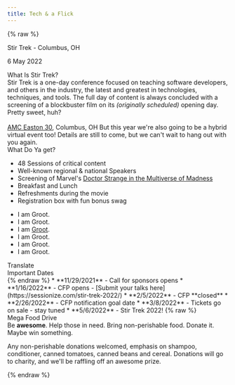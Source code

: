 ```yaml
---
title: Tech & a Flick
---
```



{% raw %}
<div class="row" id="stirTrekHeroContainer">
    <!-- <a href="https://www.marktapparel.com/store/c55/Stir_Trek.html" target="_blank" rel="noopener noreferrer">
        <div id="dateAndCostContainer" class="comic-panel-body comic-panel-subdued">
            2020 is Cancelled<br>
            <p style="font-size: .7em">but you can support us by visiting</p>
            <p class="registerNow" style="font-size: 1.7em">STORE TREK</p>
            <br>
        </div> -->
    <!--</a>-->
     <div id="dateAndCostContainer" class="comic-panel-body comic-panel-subdued">
        <p class="date">Stir Trek - Columbus, OH</p>
        <p class="date">6 May 2022</p>
    </div>
    <!-- <a href="https://stirtrek2021virtual.eventbrite.com/" target="_blank" rel="noopener noreferrer">
    <div id="dateAndCostContainer" class="comic-panel-body comic-panel-subdued">
        <p class="date">Stir Trek 2021 Is Virtual<br>7 May 2021</p>
        <br>
        <p class="registerNow">Register Now!</p>
    </div>
    </a>
    <a href="https://sessionize.com/stir-trek-2022/" target="_blank" rel="noopener noreferrer">
        <div id="dateAndCostContainer" class="comic-panel-body comic-panel-subdued">
            <p class="date">CFP is Open!</p>
            <p class="registerNow">Click here to submit your talks</p>
        </div>
    </a>-->
</div>

<!-- <div class="row">
    <div class="col-md-12">
        <div class="comic-panel-header comic-panel-gold offset">
            Stir Trek is Friday May 7th!
        </div>
        <div class="comic-panel-body with-header">
            <p>We are less than 48 hours away from Stir Trek: 2021 Virtual Edition (We Miss You) and we wanted to remind you of a few items.</p>
            <h2>Livestream</h2>
            <p>This year's event will be livestreamed on the <a href="https://youtube.com/stirtrek">Stir Trek YouTube channel</a> on May 7th, 2021 from 10am-4pm Eastern Time.  The schedule for the event is at <a href="https://stirtrek.com/schedule">https://stirtrek.com/schedule</a></p>
            <h2>Slack</h2>
            <p>Please join our <a href="http://stirtrekslack.herokuapp.com/">Slack</a> to join in discussions, ask questions during sessions, and interact with other attendees from the Stir Trek community.</p>
            <h2>Stir Scholarship</h2>
            <p>Stir Scholarship is a scholarship for young women pursuing a degree in software engineering.  The heart of Stir Scholarship is to promote gender diversity within the IT profession.  Please consider making a donation: <a href="https://www.stirscholarship.org/">https://www.stirscholarship.org/</a></p>
            <h2>Store Trek</h2>
            <p>Since we aren't doing registration boxes this year, how do you get your swag / shirt and help the Stir Trek community keep going?  Check out our online store with a curated selection of brand new items and previous Stir Trek shirts: <a href="https://store.stirtrek.com">https://store.stirtrek.com</a></p>
        </div>
    </div>
</div> -->
<!--<div class="row">
    <div class="col-md-6">
        <div class="comic-panel-header offset">
            What Do I Get
        </div>
        <div class="comic-panel-body with-header">
            <p>We will be sharing 12 different technical sessions from experts around the software development industry.  It will be one single track, so you also won't have to choose between sessions.  In addition to the content, you will also be able to get exactly the snacks and drinks you want, any the time you want, by walking over to your kitchen during the event.  Make sure to stock up!  There won't be any lines, crowded hallways, or packed theaters to contend with, and all of your favorite things will be there.</p>
        </div>
    </div>
        <div class="col-md-6">
        <div class="comic-panel-header offset">
            Collaborative Viewing
        </div>
        <div class="comic-panel-body with-header">
            <p>Even though we can't be together in person during the event, we want you to be able to participate in those hallway conversations that are the best part of every conference.  Our Slack community will be an important part of those conversations.  If you're not already a member, head over to <a href="http://stirtrekslack.herokuapp.com">stirtrekslack.herokuapp.com</a> and sign up.  There will be hundreds of us there chatting about what's happening on stage, what's happening in our lives, and what we are all working on.  We can't wait to connect with all of you again.</p>
        </div>
    </div>
    <div class="col-md-6">
        <div class="comic-panel-header offset">
            FAQ - Sponsors
        </div>
        <div class="comic-panel-body with-header">
            <p class="question">Are there options to sponsor?</p>
            <p>Absolutely! but once again - this is a very limited event, so we don't have as many traditional sponsorship openings as we typically do. If you were a sponsor for 2019/2020, be on the lookout for a separate email from us.</p>
            <p class="question">What happens to my sponsorship that we opted to keep for the next live event?</p>
            <p>Same as an attendee - this event is a totally separate one-off. If you chose to keep your sponsorship from the canceled 2020 event, those aren't going anywhere and you will still be good to go for our next in-person event. As an extra thanks, we will also be sending you a way to get in the front of the line for the same number of tickets to this event as you would normally get for your 2020 sponsorship level.</p>
        </div>
    </div>
</div>-->
<div class="row">
    <div class="col-md-6">
        <div class="comic-panel-header offset comic-panel-gold">
            What Is Stir Trek?
        </div>
        <div class="comic-panel-body with-header">
            Stir Trek is a one-day conference focused on teaching software developers, and others in the industry, the latest and greatest in technologies, techniques, and tools. The full day of content is always concluded with a screening of a blockbuster film on its <i>(originally scheduled)</i> opening day. Pretty sweet, huh?
            <br>
            <br>
            <a href="https://goo.gl/maps/wVdUQNDfXd9Zxd2P8">AMC Easton 30</a>, Columbus, OH
            But this year we're also going to be a hybrid virtual event too! Details are still to come, but we can't wait to hang out with you again.
        </div>
    </div>
    <div class="col-md-6">
        <div class="comic-panel-header offset" id="whatigetheader">What Do Ya get?</div>
        <div class="comic-panel-body with-header" id="whatiget">
            <ul>
                <li>48 Sessions of critical content</li>
                <li>Well-known regional &amp; national Speakers</li>
                <li>Screening of Marvel's <a href="https://www.marvel.com/movies/doctor-strange-in-the-multiverse-of-madness">Doctor Strange in the Multiverse of Madness</a></li>
                <li>Breakfast and Lunch</li>
                <li>Refreshments during the movie</li>
                <li>Registration box with fun bonus swag</li>
            </ul>
            <div class="comic-panel-inset"></div>
        </div>
        <div class="comic-panel-body with-header hidden" id="whatigetGroot">
            <ul>
                <li>I am Groot.</li>
                <li>I am Groot.</li>
                <li>I am <a href="https://www.marvel.com/movies/thor-love-and-thunder">Groot</a>.</li>
                <li>I am Groot.</li>
                <li>I am Groot.</li>
                <li>I am Groot.</li>
            </ul>
            <div class="comic-panel-inset"></div>
        </div>
        <div class="comic-panel-footer offset">
            <a id="translate">Translate</a>
        </div>
        <script>
            document.getElementById('translate').addEventListener('click', () => {
                document.getElementById('whatiget').classList.toggle('hidden');
                document.getElementById('whatigetGroot').classList.toggle('hidden');
            });
        </script>
    </div>
</div>

<div class="row">
    <div class="col-md-6">
        <div class="comic-panel-header offset">
            Important Dates
        </div>
        <div class="comic-panel-body with-header small">
{% endraw %}
* **11/29/2021** - Call for sponsors opens
* **1/16/2022** - CFP opens - [Submit your talks here](https://sessionize.com/stir-trek-2022/)
* **2/5/2022**  - CFP **closed**
* **2/26/2022** - CFP notification goal date
* **3/8/2022** - Tickets go on sale - stay tuned
* **5/6/2022** - Stir Trek 2022!
{% raw %}
<!-- 
* **TBD** - Last day to edit shipping information
* **TBD** - Last day for refunds
* **TBD** - Boxes begin shipping -->
        </div>
    </div>  
<div class="col-md-6">
        <div class="comic-panel-header offset">Mega Food Drive</div>
        <div class="comic-panel-body with-header">
            Be <strong>awesome</strong>. Help those in need. Bring non-perishable food. Donate it. Maybe win something.
            <p class="small">
                Any non-perishable donations welcomed, emphasis on shampoo, conditioner, canned tomatoes, canned beans and cereal. Donations will go to charity, and we'll be raffling off an awesome prize.
            </p>
        </div>
    </div>
</div>
{% endraw %}

[//]: # (Looking for the sponsors footer? It's in /themes/layout/index.ejs)
